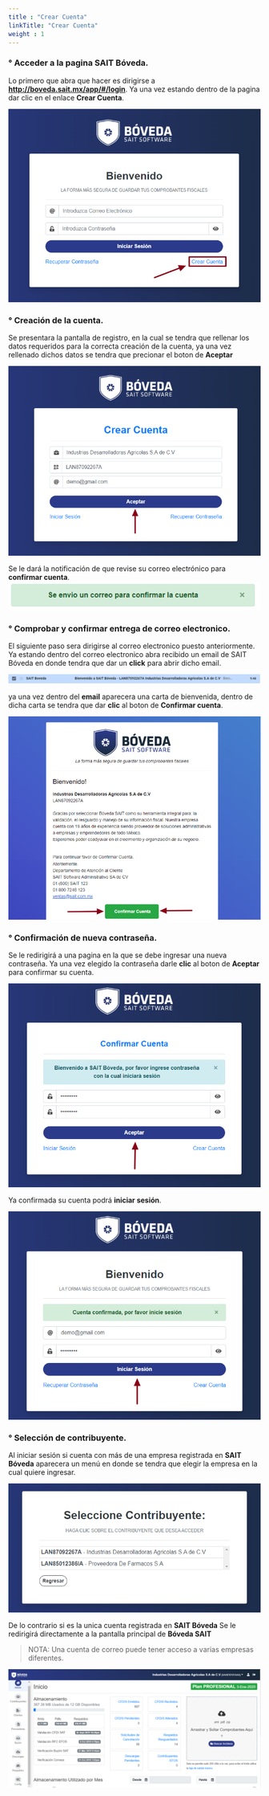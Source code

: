 ```yaml
---
title : "Crear Cuenta"
linkTitle: "Crear Cuenta"
weight : 1
---
```


### ° Acceder a la pagina SAIT Bóveda.

Lo primero que abra que hacer es dirigirse a   **http://boveda.sait.mx/app/#/login**.
Ya una vez estando dentro de la pagina dar clic en el enlace **Crear Cuenta**.

![IMG](inises.png) 

### ° Creación de la cuenta.
Se presentara la pantalla de registro, en la cual se tendra que rellenar los datos requeridos para la correcta creación de la cuenta, ya una vez rellenado dichos datos se tendra que precionar el boton de **Aceptar**

![IMG](crearcuenta2.png) 

Se le dará la notificación de que revise su correo electrónico para **confirmar cuenta**.
![IMG](confirmar.png) 

### ° Comprobar y confirmar entrega de correo electronico.
El siguiente paso sera dirigirse al correo electronico puesto anteriormente. Ya estando dentro del correo electronico abra recibido un email de SAIT Bóveda en donde tendra que dar un **click** para abrir dicho email.

![IMG](email.png)

ya una vez dentro del **email** aparecera una carta de bienvenida, dentro de dicha carta se tendra que dar **clic** al boton de **Confirmar cuenta**.

![IMG](confirmaremail.png) 

### ° Confirmación de nueva contraseña.
 Se le redirigirá a una pagina en la que se debe ingresar una nueva contraseña. Ya una vez elegido la contraseña darle **clic** al boton de **Aceptar** para confirmar su cuenta.
 
![IMG](confirmar2.png) 

 Ya confirmada su cuenta podrá **iniciar sesión**.

![IMG](confirmar3.png) 

### ° Selección de contribuyente.
 Al iniciar sesión si cuenta con más de una empresa registrada en **SAIT Bóveda** aparecera un menú en donde se tendra que elegir la empresa en la cual quiere ingresar.

![IMG](seleccionarempresa.png) 

De lo contrario si es la unica cuenta registrada en **SAIT Bóveda** Se le redirigirá directamente a la pantalla principal de **Bóveda SAIT**

 > <span class="text-danger">NOTA:</span> Una cuenta de correo puede tener acceso a varias empresas diferentes.

![IMG](principal1.png)

